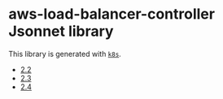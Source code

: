 # aws-load-balancer-controller Jsonnet library

This library is generated with [`k8s`](https://github.com/jsonnet-libs/k8s).

- [2.2](2.2/README.md)
- [2.3](2.3/README.md)
- [2.4](2.4/README.md)
